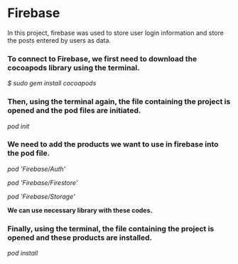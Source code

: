 # Firebase
In this project, firebase was used to store user login information and store the posts entered by users as data.

### To connect to Firebase, we first need to download the cocoapods library using the terminal.
*$ sudo gem install cocoapods*

### Then, using the terminal again, the file containing the project is opened and the pod files are initiated.
*pod init*

### We need to add the products we want to use in firebase into the pod file.
*pod 'Firebase/Auth'*

*pod 'Firebase/Firestore'*

*pod 'Firebase/Storage'*

**We can use necessary library with these codes.**

### Finally, using the terminal, the file containing the project is opened and these products are installed.
*pod install*

